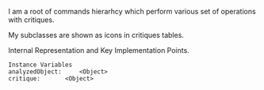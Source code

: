 I am a root of commands hierarhcy which perform various set of operations with critiques.

My subclasses are shown as icons in critiques tables.

Internal Representation and Key Implementation Points.

    Instance Variables
	analyzedObject:		<Object>
	critique:		<Object>
